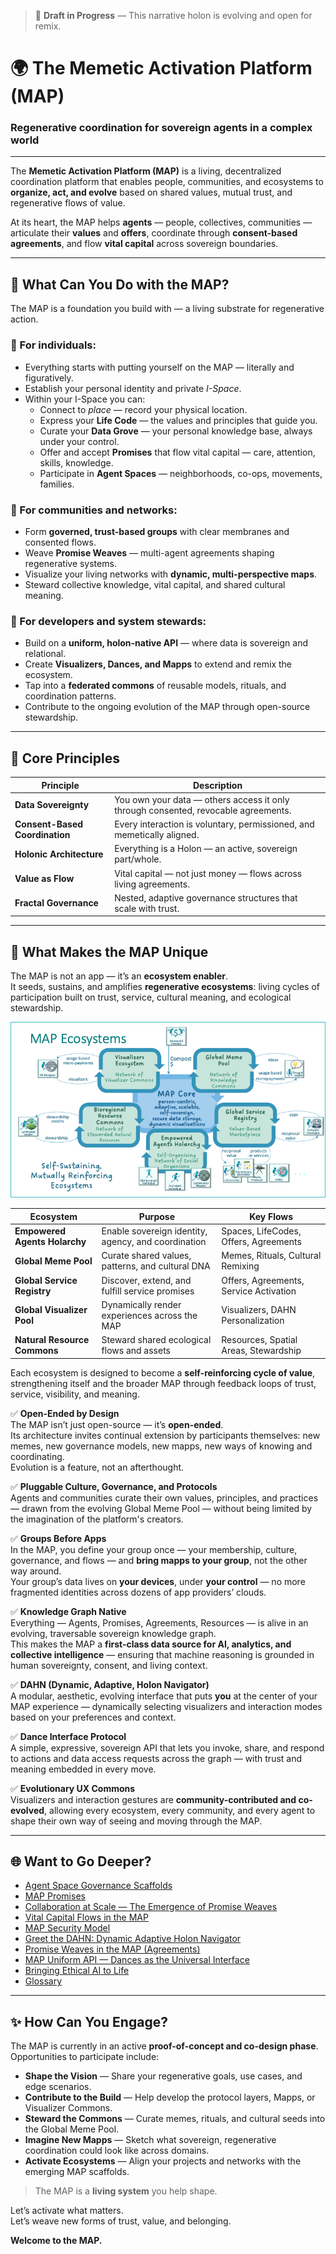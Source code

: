 > 🚧 **Draft in Progress** — This narrative holon is evolving and open for remix.

# 🌍 The Memetic Activation Platform (MAP)

### Regenerative coordination for sovereign agents in a complex world

---

The **Memetic Activation Platform (MAP)** is a living, decentralized coordination platform that enables people, communities, and ecosystems to **organize, act, and evolve** based on shared values, mutual trust, and regenerative flows of value.

At its heart, the MAP helps **agents** — people, collectives, communities — articulate their **values** and **offers**, coordinate through **consent-based agreements**, and flow **vital capital** across sovereign boundaries.

---

## 🧬 What Can You Do with the MAP?

The MAP is a foundation you build with — a living substrate for regenerative action.

### 🌱 For individuals:
- Everything starts with putting yourself on the MAP — literally and figuratively.
- Establish your personal identity and private _I-Space_.
- Within your I-Space you can:
  - Connect to _place_ — record your physical location.
  - Express your **Life Code** — the values and principles that guide you.
  - Curate your **Data Grove** — your personal knowledge base, always under your control.
  - Offer and accept **Promises** that flow vital capital — care, attention, skills, knowledge.
  - Participate in **Agent Spaces** — neighborhoods, co-ops, movements, families.

### 🤝 For communities and networks:
- Form **governed, trust-based groups** with clear membranes and consented flows.
- Weave **Promise Weaves** — multi-agent agreements shaping regenerative systems.
- Visualize your living networks with **dynamic, multi-perspective maps**.
- Steward collective knowledge, vital capital, and shared cultural meaning.

### 🧠 For developers and system stewards:
- Build on a **uniform, holon-native API** — where data is sovereign and relational.
- Create **Visualizers, Dances, and Mapps** to extend and remix the ecosystem.
- Tap into a **federated commons** of reusable models, rituals, and coordination patterns.
- Contribute to the ongoing evolution of the MAP through open-source stewardship.

---

## 🔑 Core Principles

| Principle                    | Description |
|-------------------------------|-------------|
| **Data Sovereignty**          | You own your data — others access it only through consented, revocable agreements. |
| **Consent-Based Coordination**| Every interaction is voluntary, permissioned, and memetically aligned. |
| **Holonic Architecture**      | Everything is a Holon — an active, sovereign part/whole. |
| **Value as Flow**             | Vital capital — not just money — flows across living agreements. |
| **Fractal Governance**        | Nested, adaptive governance structures that scale with trust. |

---

## 🧿 What Makes the MAP Unique

The MAP is not an app — it’s an **ecosystem enabler**.  
It seeds, sustains, and amplifies **regenerative ecosystems**: living cycles of participation built on trust, service, cultural meaning, and ecological stewardship.

![MAP Ecosystem Cycles](Ecosystems.png)



| Ecosystem                   | Purpose                                                        | Key Flows                             |
|------------------------------|----------------------------------------------------------------|---------------------------------------|
| **Empowered Agents Holarchy**| Enable sovereign identity, agency, and coordination            | Spaces, LifeCodes, Offers, Agreements |
| **Global Meme Pool**         | Curate shared values, patterns, and cultural DNA               | Memes, Rituals, Cultural Remixing     |
| **Global Service Registry**  | Discover, extend, and fulfill service promises                 | Offers, Agreements, Service Activation|
| **Global Visualizer Pool**   | Dynamically render experiences across the MAP                  | Visualizers, DAHN Personalization     |
| **Natural Resource Commons** | Steward shared ecological flows and assets                    | Resources, Spatial Areas, Stewardship |

Each ecosystem is designed to become a **self-reinforcing cycle of value**, strengthening itself and the broader MAP through feedback loops of trust, service, visibility, and meaning.

✅ **Open-Ended by Design**  
The MAP isn’t just open-source — it’s **open-ended**.  
Its architecture invites continual extension by participants themselves: new memes, new governance models, new mapps, new ways of knowing and coordinating.  
Evolution is a feature, not an afterthought.

✅ **Pluggable Culture, Governance, and Protocols**  
Agents and communities curate their own values, principles, and practices — drawn from the evolving Global Meme Pool — without being limited by the imagination of the platform's creators.

✅ **Groups Before Apps**  
In the MAP, you define your group once — your membership, culture, governance, and flows — and **bring mapps to your group**, not the other way around.  
Your group’s data lives on **your devices**, under **your control** — no more fragmented identities across dozens of app providers’ clouds.

✅ **Knowledge Graph Native**  
Everything — Agents, Promises, Agreements, Resources — is alive in an evolving, traversable sovereign knowledge graph.  
This makes the MAP a **first-class data source for AI, analytics, and collective intelligence** — ensuring that machine reasoning is grounded in human sovereignty, consent, and living context.

✅ **DAHN (Dynamic, Adaptive, Holon Navigator)**  
A modular, aesthetic, evolving interface that puts **you** at the center of your MAP experience — dynamically selecting visualizers and interaction modes based on your preferences and context.

✅ **Dance Interface Protocol**  
A simple, expressive, sovereign API that lets you invoke, share, and respond to actions and data access requests across the graph — with trust and meaning embedded in every move.

✅ **Evolutionary UX Commons**  
Visualizers and interaction gestures are **community-contributed and co-evolved**, allowing every ecosystem, every community, and every agent to shape their own way of seeing and moving through the MAP.

---

## 🌐 Want to Go Deeper?

- [Agent Space Governance Scaffolds](collective-governance.md)
- [MAP Promises](promises.md)
- [Collaboration at Scale — The Emergence of Promise Weaves](promise-weaves.md)
- [Vital Capital Flows in the MAP](vital-capital-flows.md)
- [MAP Security Model](security-model.md)
- [Greet the DAHN: Dynamic Adaptive Holon Navigator](DAHN.md)
- [Promise Weaves in the MAP (Agreements)](promise-weaves.md)
- [MAP Uniform API — Dances as the Universal Interface](uniform-api.md)
- [Bringing Ethical AI to Life](ethical-ai-rag.md)
- [Glossary](glossary.md)

---

## ✨ How Can You Engage?

The MAP is currently in an active **proof-of-concept and co-design phase**. Opportunities to participate include:

- **Shape the Vision** — Share your regenerative goals, use cases, and edge scenarios.
- **Contribute to the Build** — Help develop the protocol layers, Mapps, or Visualizer Commons.
- **Steward the Commons** — Curate memes, rituals, and cultural seeds into the Global Meme Pool.
- **Imagine New Mapps** — Sketch what sovereign, regenerative coordination could look like across domains.
- **Activate Ecosystems** — Align your projects and networks with the emerging MAP scaffolds.

> The MAP is a **living system** you help shape.

Let’s activate what matters.  
Let’s weave new forms of trust, value, and belonging.

**Welcome to the MAP.**

